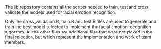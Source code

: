 The lib repository contains all the scripts needed to train, test and cross validate the models used for facial emotion recognition.

Only the cross_validation.R, train.R and test.R files are used to generate and train the best model selected to implement the facial emotion recognition algorithm. All the other files are additional files that were not picked in the final selection, but which represent the implementation and work of team members.
